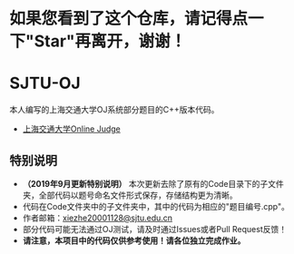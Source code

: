 # 如果您看到了这个仓库，请记得点一下"Star"再离开，谢谢！
# SJTU-OJ
本人编写的上海交通大学OJ系统部分题目的C++版本代码。
- [上海交通大学Online Judge](https://acm.sjtu.edu.cn/OnlineJudge/)
## 特别说明
- **（2019年9月更新特别说明）** 本次更新去除了原有的Code目录下的子文件夹，全部代码以题号命名文件形式保存，存储结构更为清晰。
- 代码在Code文件夹中的子文件夹中，其中的代码为相应的"题目编号.cpp"。
- 作者邮箱：xiezhe20001128@sjtu.edu.cn
- 部分代码可能无法通过OJ测试，请及时通过Issues或者Pull Request反馈！
- __请注意，本项目中的代码仅供参考使用！请各位独立完成作业。__